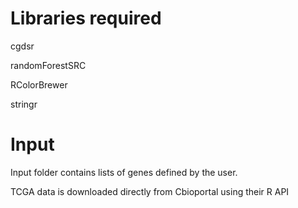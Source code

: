 # Libraries required
cgdsr

randomForestSRC

RColorBrewer

stringr

# Input
Input folder contains lists of genes defined by the user.

TCGA data is downloaded directly from Cbioportal using their R API
